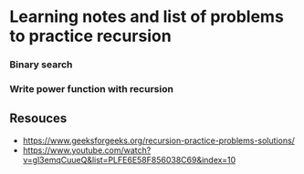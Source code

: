 # Learning notes and list of problems to practice recursion
### Binary search
### Write power function with recursion

## Resouces
- https://www.geeksforgeeks.org/recursion-practice-problems-solutions/
- https://www.youtube.com/watch?v=gl3emqCuueQ&list=PLFE6E58F856038C69&index=10

